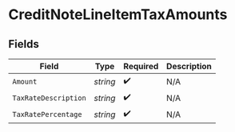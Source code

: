 # CreditNoteLineItemTaxAmounts


## Fields

| Field                | Type                 | Required             | Description          |
| -------------------- | -------------------- | -------------------- | -------------------- |
| `Amount`             | *string*             | :heavy_check_mark:   | N/A                  |
| `TaxRateDescription` | *string*             | :heavy_check_mark:   | N/A                  |
| `TaxRatePercentage`  | *string*             | :heavy_check_mark:   | N/A                  |